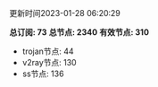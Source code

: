 更新时间2023-01-28 06:20:29

**总订阅: 73**
**总节点: 2340**
**有效节点: 310**
- trojan节点: 44
- v2ray节点: 130
- ss节点: 136
